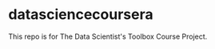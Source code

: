 datasciencecoursera
===================

This repo is for The Data Scientist's Toolbox Course Project.
